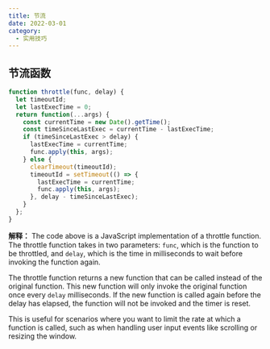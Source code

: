 ```yaml
---
title: 节流
date: 2022-03-01
category:
  - 实用技巧
---
```


## 节流函数

```javascript
function throttle(func, delay) {
  let timeoutId;
  let lastExecTime = 0;
  return function(...args) {
    const currentTime = new Date().getTime();
    const timeSinceLastExec = currentTime - lastExecTime;
    if (timeSinceLastExec > delay) {
      lastExecTime = currentTime;
      func.apply(this, args);
    } else {
      clearTimeout(timeoutId);
      timeoutId = setTimeout(() => {
        lastExecTime = currentTime;
        func.apply(this, args);
      }, delay - timeSinceLastExec);
    }
  };
}
```

**解释：**
 The code above is a JavaScript implementation of a throttle function. The throttle function takes in two parameters: `func`, which is the function to be throttled, and `delay`, which is the time in milliseconds to wait before invoking the function again. 

 The throttle function returns a new function that can be called instead of the original function. This new function will only invoke the original function once every `delay` milliseconds. If the new function is called again before the delay has elapsed, the function will not be invoked and the timer is reset. 

 This is useful for scenarios where you want to limit the rate at which a function is called, such as when handling user input events like scrolling or resizing the window.


